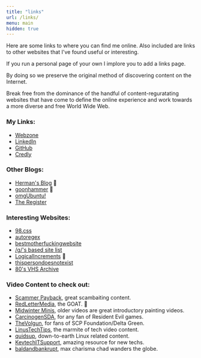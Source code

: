 ```yaml
---
title: "links"
url: /links/
menu: main
hidden: true
---
```


Here are some links to where you can find me online. Also included are links to other websites that I've found useful or interesting.

If you run a personal page of your own I implore you to add a links page. 

By doing so we preserve the original method of discovering content on the Internet. 

Break free from the dominance of the handful of content-reguratating websites that have come to define the online experience and work towards a more diverse and free World Wide Web.

### My Links:
- [Webzone](/)
- [LinkedIn](https://www.linkedin.com/in/josephsfleet/)
- [GitHub](https://github.com/wizardfree)
- [Credly](https://www.credly.com/users/joseph-fleet/badges)

### Other Blogs:
- [Herman's Blog](https://herman.bearblog.dev/blog) 🐐
- [goonhammer](https://www.goonhammer.com/) 🐐
- [omgUbuntu!](https://www.omgubuntu.co.uk/)
- [The Register](https://www.theregister.com/)

### Interesting Websites:
- [98.css](https://jdan.github.io/98.css)
- [autoregex](https://www.autoregex.xyz/)
- [bestmotherfuckingwebsite](https://bestmotherfucking.website/)
- [/g/'s based site list](https://sites.lainx.org/)
- [LogicalIncrements](https://www.logicalincrements.com/) 🐐
- [thispersondoesnotexist](https://www.thispersondoesnotexist.com/)
- [80's VHS Archive](https://archive.org/details/vhsvault)

### Video Content to check out:
- [Scammer Payback](https://www.youtube.com/@ScammerPayback), great scambaiting content.
- [RedLetterMedia](https://www.youtube.com/@RedLetterMedia), the GOAT. 🐐
- [Midwinter Minis](https://www.youtube.com/@MidwinterMinis), older videos are great introductory painting videos.
- [CarcinogenSDA](https://www.youtube.com/@CarcinogenSDA), for any fan of Resident Evil games.
- [TheVolgun](https://www.youtube.com/@TheVolgun), for fans of SCP Foundation/Delta Green.
- [LinusTechTips](https://www.youtube.com/@LinusTechTips), the marmite of tech video content.
- [quidsup](https://www.youtube.com/@quidsup), down-to-earth Linux related content.
- [KevtechITSupport](https://www.youtube.com/@KevtechITSupport), amazing resource for new techs.
- [baldandbankrupt](https://www.youtube.com/@baldandbankrupt), max charisma chad wanders the globe.